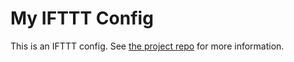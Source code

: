 # My IFTTT Config
This is an IFTTT config. See [the project repo](https://github.com/TheKevJames/ifttt)
for more information.
